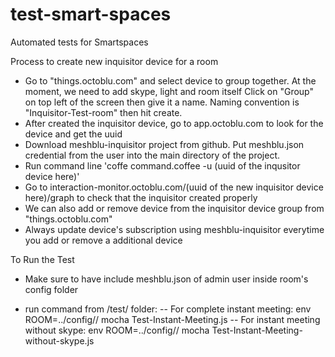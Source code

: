 # test-smart-spaces
Automated tests for Smartspaces

Process to create new inquisitor device for a room
- Go to "things.octoblu.com" and select device to group together. At the moment, we need to add skype, light and room itself
  Click on "Group" on top left of the screen then give it a name. Naming convention is "Inquisitor-Test-room" then hit create.
- After created the inquisitor device, go to app.octoblu.com to look for the device and get the uuid
- Download meshblu-inquisitor project from github. Put meshblu.json credential from the user into the main directory of the project.
- Run command line 'coffe command.coffee -u (uuid of the inqusitor device here)'
- Go to interaction-monitor.octoblu.com/(uuid of the new inquisitor device here)/graph to check that the inquisitor created properly
- We can also add or remove device from the inquisitor device group from "things.octoblu.com" 
- Always update device's subscription using meshblu-inquisitor everytime you add or remove a additional device



To Run the Test
- Make sure to have include meshblu.json of admin user inside room's config folder

- run command from /test/ folder: 
    -- For complete instant meeting: env ROOM=../config/<name of config folder for the room>/ mocha Test-Instant-Meeting.js
    -- For instant meeting without skype: env ROOM=../config/<name of config folder for the room>/ mocha Test-Instant-Meeting-without-skype.js
